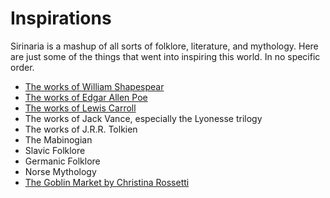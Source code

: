 # Inspirations

Sirinaria is a mashup of all sorts of folklore, literature, and mythology. Here are just some of the things that went into inspiring this world. In no specific order.

* [The works of William Shapespear](http://shakespeare.mit.edu/)
* [The works of Edgar Allen Poe](https://www.eapoe.org/works/index.htm)
* [The works of Lewis Carroll](https://www.gutenberg.org/ebooks/author/7)
* The works of Jack Vance, especially the Lyonesse trilogy
* The works of J.R.R. Tolkien
* The Mabinogian
* Slavic Folklore
* Germanic Folklore
* Norse Mythology
* [The Goblin Market by Christina Rossetti](https://www.poetryfoundation.org/poems/44996/goblin-market)